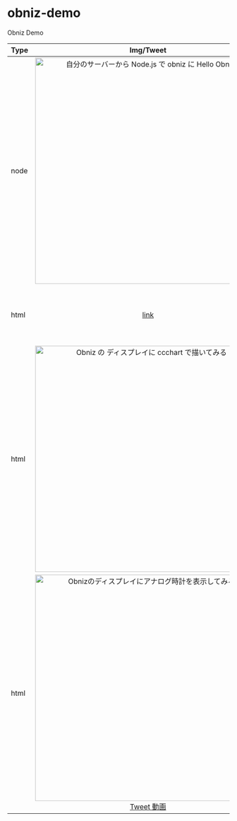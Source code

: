 # obniz-demo
Obniz Demo



| Type | Img/Tweet | Link |
|:---|:---:|:---|
|node|<img width=512 src="https://pbs.twimg.com/media/Df0y3GNUcAALs1M.jpg"  title="自分のサーバーから Node.js で obniz に Hello Obniz!">|自分のサーバーから Node.js で obniz に Hello Obniz!<br>Github: https://github.com/toshirot/obniz-demo/tree/master/demo-node/hello<br>Qiita: https://qiita.com/toshirot/items/0222ef1f494b21060134|
|html|[link](https://twitter.com/toshirot/status/1006487050692935680) |ccchart-v1.12.090にObniz のリアルタイムチャート描画を暫定実装してみた<br>Github: https://github.com/toshirot/obniz-demo/tree/master/demo-html/ccchart-realtime<br>Qiita: https://qiita.com/toshirot/items/01afe0352aac9bbb6797|
|html|<img width=512 src="https://pbs.twimg.com/media/DfV5l8wV4AA4rYr.jpg" title="Obniz の ディスプレイに ccchart で描いてみる">| Obniz の ディスプレイに ccchart で描いてみる<br>Github: https://github.com/toshirot/obniz-demo/tree/master/demo-html/ccchart-static <br>Qiita: https://qiita.com/toshirot/items/ca8d4d3748ef55c4b912|
|html|<img width=512 src="https://ccchart.org/test/obniz/img/clock.png"  title="Obnizのディスプレイにアナログ時計を表示してみる">[Tweet 動画](https://twitter.com/toshirot/status/1007616802862460929)|Obnizのディスプレイにアナログ時計を表示してみる<br>Github: https://github.com/toshirot/obniz-demo/tree/master/demo-html/canvas-clock<br>Qiita: https://qiita.com/toshirot/items/43527d63d5a1b9bd8032|




